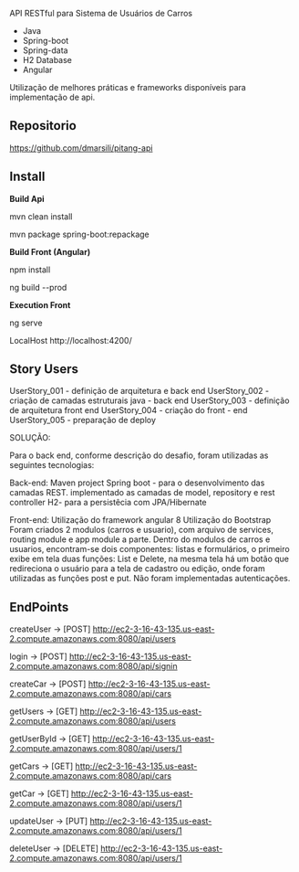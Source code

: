 
API RESTful para Sistema de Usuários de Carros

* Java 
* Spring-boot
* Spring-data
* H2 Database
* Angular

Utilização de melhores práticas e frameworks disponíveis para implementação de api.

## Repositorio

https://github.com/dmarsili/pitang-api

## Install

**Build Api**

mvn clean install

mvn package spring-boot:repackage


**Build Front (Angular)**

npm install

ng build --prod

**Execution Front**

ng serve

LocalHost
http://localhost:4200/


## Story Users
UserStory_001 - definição de arquitetura e back end
UserStory_002 - criação de camadas estruturais java - back end
UserStory_003 - definição de arquitetura front end
UserStory_004 - criação do front - end 
UserStory_005 - preparação de deploy 

SOLUÇÃO:

Para o back end, conforme descrição do desafio, foram utilizadas as seguintes tecnologias:

Back-end:
Maven project
Spring boot - para o desenvolvimento das camadas REST.
	implementado as camadas de model, repository e rest controller
H2- para a persistêcia com JPA/Hibernate

Front-end:
Utilização do framework angular 8
Utilização do Bootstrap
Foram criados 2 modulos (carros e usuario), com arquivo de services, routing module e app module a parte.
Dentro do modulos de carros e usuarios, encontram-se dois componentes: listas e formulários, o primeiro exibe em tela duas funções: List e Delete, na mesma tela há um botão que redireciona o usuário para a tela de cadastro ou edição, onde foram utilizadas as funções post e put.
Não foram implementadas autenticações.





## EndPoints

createUser -> [POST] http://ec2-3-16-43-135.us-east-2.compute.amazonaws.com:8080/api/users

login -> [POST] http://ec2-3-16-43-135.us-east-2.compute.amazonaws.com:8080/api/signin

createCar -> [POST] http://ec2-3-16-43-135.us-east-2.compute.amazonaws.com:8080/api/cars

getUsers -> [GET] http://ec2-3-16-43-135.us-east-2.compute.amazonaws.com:8080/api/users

getUserById -> [GET] http://ec2-3-16-43-135.us-east-2.compute.amazonaws.com:8080/api/users/1

getCars -> [GET] http://ec2-3-16-43-135.us-east-2.compute.amazonaws.com:8080/api/cars

getCar -> [GET] http://ec2-3-16-43-135.us-east-2.compute.amazonaws.com:8080/api/users/1

updateUser -> [PUT] http://ec2-3-16-43-135.us-east-2.compute.amazonaws.com:8080/api/users/1

deleteUser -> [DELETE] http://ec2-3-16-43-135.us-east-2.compute.amazonaws.com:8080/api/users/1


